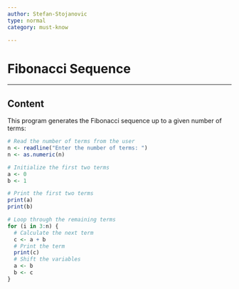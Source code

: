 ```yaml
---
author: Stefan-Stojanovic
type: normal
category: must-know

---
```


# Fibonacci Sequence

---

## Content

This program generates the Fibonacci sequence up to a given number of terms:
```r
# Read the number of terms from the user
n <- readline("Enter the number of terms: ")
n <- as.numeric(n)

# Initialize the first two terms
a <- 0
b <- 1

# Print the first two terms
print(a)
print(b)

# Loop through the remaining terms
for (i in 3:n) {
  # Calculate the next term
  c <- a + b
  # Print the term
  print(c)
  # Shift the variables
  a <- b
  b <- c
}
```